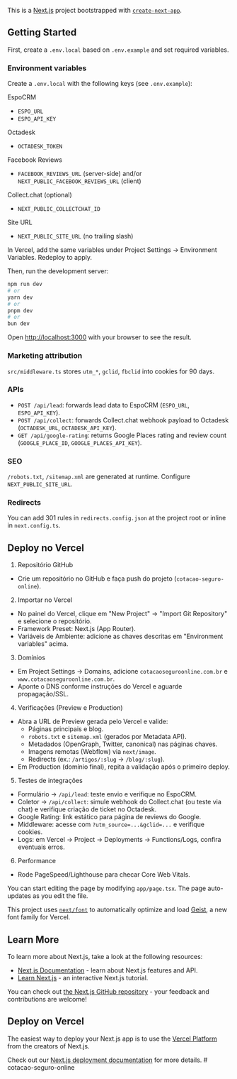 This is a [Next.js](https://nextjs.org) project bootstrapped with [`create-next-app`](https://nextjs.org/docs/app/api-reference/cli/create-next-app).

## Getting Started

First, create a `.env.local` based on `.env.example` and set required variables.

### Environment variables

Create a `.env.local` with the following keys (see `.env.example`):

EspoCRM
- `ESPO_URL`
- `ESPO_API_KEY`

Octadesk
- `OCTADESK_TOKEN`

Facebook Reviews
- `FACEBOOK_REVIEWS_URL` (server-side) and/or `NEXT_PUBLIC_FACEBOOK_REVIEWS_URL` (client)

Collect.chat (optional)
- `NEXT_PUBLIC_COLLECTCHAT_ID`

Site URL
- `NEXT_PUBLIC_SITE_URL` (no trailing slash)

In Vercel, add the same variables under Project Settings → Environment Variables. Redeploy to apply.

Then, run the development server:

```bash
npm run dev
# or
yarn dev
# or
pnpm dev
# or
bun dev
```

Open [http://localhost:3000](http://localhost:3000) with your browser to see the result.

### Marketing attribution

`src/middleware.ts` stores `utm_*`, `gclid`, `fbclid` into cookies for 90 days.

### APIs

- `POST /api/lead`: forwards lead data to EspoCRM (`ESPO_URL`, `ESPO_API_KEY`).
- `POST /api/collect`: forwards Collect.chat webhook payload to Octadesk (`OCTADESK_URL`, `OCTADESK_API_KEY`).
- `GET /api/google-rating`: returns Google Places rating and review count (`GOOGLE_PLACE_ID`, `GOOGLE_PLACES_API_KEY`).

### SEO

`/robots.txt`, `/sitemap.xml` are generated at runtime. Configure `NEXT_PUBLIC_SITE_URL`.

### Redirects

You can add 301 rules in `redirects.config.json` at the project root or inline in `next.config.ts`.

## Deploy no Vercel

1) Repositório GitHub
- Crie um repositório no GitHub e faça push do projeto (`cotacao-seguro-online`).

2) Importar no Vercel
- No painel do Vercel, clique em "New Project" → "Import Git Repository" e selecione o repositório.
- Framework Preset: Next.js (App Router).
- Variáveis de Ambiente: adicione as chaves descritas em "Environment variables" acima.

3) Domínios
- Em Project Settings → Domains, adicione `cotacaoseguroonline.com.br` e `www.cotacaoseguroonline.com.br`.
- Aponte o DNS conforme instruções do Vercel e aguarde propagação/SSL.

4) Verificações (Preview e Production)
- Abra a URL de Preview gerada pelo Vercel e valide:
  - Páginas principais e blog.
  - `robots.txt` e `sitemap.xml` (gerados por Metadata API).
  - Metadados (OpenGraph, Twitter, canonical) nas páginas chaves.
  - Imagens remotas (Webflow) via `next/image`.
  - Redirects (ex.: `/artigos/:slug` → `/blog/:slug`).
- Em Production (domínio final), repita a validação após o primeiro deploy.

5) Testes de integrações
- Formulário → `/api/lead`: teste envio e verifique no EspoCRM.
- Coletor → `/api/collect`: simule webhook do Collect.chat (ou teste via chat) e verifique criação de ticket no Octadesk.
- Google Rating: link estático para página de reviews do Google.
- Middleware: acesse com `?utm_source=...&gclid=...` e verifique cookies.
- Logs: em Vercel → Project → Deployments → Functions/Logs, confira eventuais erros.

6) Performance
- Rode PageSpeed/Lighthouse para checar Core Web Vitals.


You can start editing the page by modifying `app/page.tsx`. The page auto-updates as you edit the file.

This project uses [`next/font`](https://nextjs.org/docs/app/building-your-application/optimizing/fonts) to automatically optimize and load [Geist](https://vercel.com/font), a new font family for Vercel.

## Learn More

To learn more about Next.js, take a look at the following resources:

- [Next.js Documentation](https://nextjs.org/docs) - learn about Next.js features and API.
- [Learn Next.js](https://nextjs.org/learn) - an interactive Next.js tutorial.

You can check out [the Next.js GitHub repository](https://github.com/vercel/next.js) - your feedback and contributions are welcome!

## Deploy on Vercel

The easiest way to deploy your Next.js app is to use the [Vercel Platform](https://vercel.com/new?utm_medium=default-template&filter=next.js&utm_source=create-next-app&utm_campaign=create-next-app-readme) from the creators of Next.js.

Check out our [Next.js deployment documentation](https://nextjs.org/docs/app/building-your-application/deploying) for more details.
#   c o t a c a o - s e g u r o - o n l i n e 
 
 
